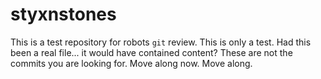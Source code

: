 # styxnstones
This is a test repository for robots `git` review.  This is only a test.  Had this been a real file... it would have contained content?  These are not the commits you are looking for.  Move along now.  Move along.
